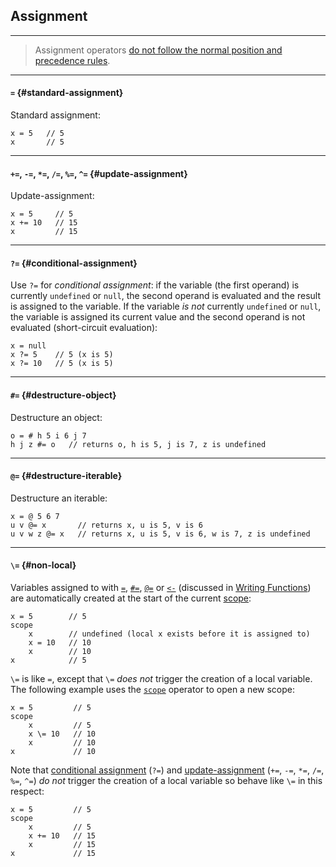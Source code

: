 ## Assignment

---

> Assignment operators [do not follow the normal position and precedence rules](?Syntax#assignment-precedence).

---

#### `=` {#standard-assignment}

Standard assignment:

```
x = 5   // 5
x       // 5
```

---

#### `+=`, `-=`, `*=`, `/=`, `%=`, `^=` {#update-assignment}

Update-assignment:

```
x = 5     // 5
x += 10   // 15
x         // 15
```

---

#### `?=` {#conditional-assignment}

Use `?=` for _conditional assignment_: if the variable (the first operand) is currently `undefined` or `null`, the second operand is evaluated and the result is assigned to the variable. If the variable _is not_ currently `undefined` or `null`, the variable is assigned its current value and the second operand is not evaluated (short-circuit evaluation):

```
x = null
x ?= 5    // 5 (x is 5)
x ?= 10   // 5 (x is 5)
```

---

#### `#=` {#destructure-object}

Destructure an object:

```
o = # h 5 i 6 j 7
h j z #= o   // returns o, h is 5, j is 7, z is undefined
```

---

#### `@=` {#destructure-iterable}

Destructure an iterable:

```
x = @ 5 6 7
u v @= x       // returns x, u is 5, v is 6
u v w z @= x   // returns x, u is 5, v is 6, w is 7, z is undefined 
```

---


#### `\=` {#non-local}

Variables assigned to with [`=`](#standard-assignment), [`#=`](#destructure-object), [`@=`](#destructure-iterable) or  [`<-`](?Writing-Functions#options) (discussed in [Writing Functions](?Writing-Functions)) are automatically created at the start of the current [scope](?Syntax#body-rules):

```
x = 5        // 5
scope
    x        // undefined (local x exists before it is assigned to)
    x = 10   // 10
    x        // 10
x            // 5
```

`\=` is like `=`, except that `\=` _does not_ trigger the creation of a local variable. The following example uses the [`scope`](?Writing-Functions#scope-op) operator to open a new scope:


```
x = 5         // 5
scope
    x         // 5
    x \= 10   // 10
    x         // 10
x             // 10
```

Note that [conditional assignment](#conditional-assignment) (`?=`) and [update-assignment](#update-assignment) (`+=`, `-=`, `*=`, `/=`, `%=`, `^=`) _do not_ trigger the creation of a local variable so behave like `\=` in this respect:


```
x = 5         // 5
scope
    x         // 5
    x += 10   // 15
    x         // 15
x             // 15
```